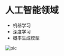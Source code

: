 # 人工智能领域
- 机器学习
- 深度学习
- 概率生成模型

![pic](https://github.com/yashcao/Graduate-Study-Report/blob/master/2017%E5%B9%B4%E6%90%AC%E7%9A%84%E7%A0%96/Vicarious.png)

